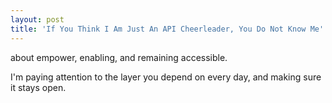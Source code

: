 ```yaml
---
layout: post
title: 'If You Think I Am Just An API Cheerleader, You Do Not Know Me'
---
```

<p>about empower, enabling, and remaining accessible.</p>
<p>I'm paying attention to the layer you depend on every day, and making sure it stays open.</p>